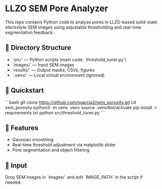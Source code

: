 # LLZO SEM Pore Analyzer

This repo contains Python code to analyze pores in LLZO-based solid-state electrolyte SEM images using adjustable thresholding and real-time segmentation feedback.

## 📂 Directory Structure

- \`src/\` — Python scripts (main code: \`threshold_tuner.py\`)
- \`images/\` — Input SEM images
- \`results/\` — Output masks, CSVs, figures
- \`.venv/\` — Local virtual environment (ignored)

## 🚀 Quickstart

\`\`\`bash
git clone https://github.com/ogarcia2/sem_porosity.git
cd sem_porosity
python3 -m venv .venv
source .venv/bin/activate
pip install -r requirements.txt
python src/threshold_tuner.py
\`\`\`

## 🧪 Features
- Gaussian smoothing
- Real-time threshold adjustment via matplotlib slider
- Pore segmentation and object filtering

## 🔬 Input
Drop SEM images in \`images/\` and edit \`IMAGE_PATH\` in the script if needed.

